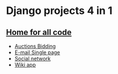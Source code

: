 # Django projects 4 in 1

## [Home for all code](https://github.com/umairny/django)

- [Auctions Bidding](https://github.com/umairny/django/tree/main/auctions)
- [E-mail Single page](https://github.com/umairny/django/tree/main/mail)
- [Social network](https://github.com/umairny/django/tree/main/network)
- [Wiki app](https://github.com/umairny/django/tree/main/wiki)
